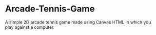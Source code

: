 # Arcade-Tennis-Game
 A simple 2D arcade tennis game made using Canvas HTML in which you play against a computer.
